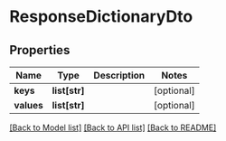 # ResponseDictionaryDto

## Properties
Name | Type | Description | Notes
------------ | ------------- | ------------- | -------------
**keys** | **list[str]** |  | [optional] 
**values** | **list[str]** |  | [optional] 

[[Back to Model list]](../README.md#documentation-for-models) [[Back to API list]](../README.md#documentation-for-api-endpoints) [[Back to README]](../README.md)


